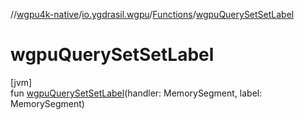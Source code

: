 //[wgpu4k-native](../../../index.md)/[io.ygdrasil.wgpu](../index.md)/[Functions](index.md)/[wgpuQuerySetSetLabel](wgpu-query-set-set-label.md)

# wgpuQuerySetSetLabel

[jvm]\
fun [wgpuQuerySetSetLabel](wgpu-query-set-set-label.md)(handler: MemorySegment, label: MemorySegment)